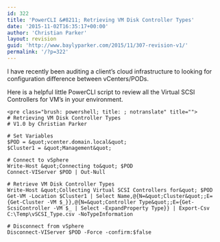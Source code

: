 ```yaml
---
id: 322
title: 'PowerCLI &#8211; Retrieving VM Disk Controller Types'
date: '2015-11-02T16:35:17+00:00'
author: 'Christian Parker'
layout: revision
guid: 'http://www.baylyparker.com/2015/11/307-revision-v1/'
permalink: '/?p=322'
---
```


I have recently been auditing a client’s cloud infrastructure to looking for configuration difference between vCenters/PODs.

Here is a helpful little PowerCLI script to review all the Virtual SCSI Controllers for VM’s in your environment.

```
<pre class="brush: powershell; title: ; notranslate" title="">
# Retrieving VM Disk Controller Types
# V1.0 by Christian Parker

# Set Variables
$POD = &quot;vcenter.domain.local&quot;
$Cluster1 = &quot;Management&quot;

# Connect to vSphere
Write-Host &quot;Connecting to&quot; $POD
Connect-VIServer $POD | Out-Null

# Retrieve VM Disk Controller Types
Write-Host &quot;Collecting Virtual SCSI Controllers for&quot; $POD
Get-VM -Location $Cluster1 | Select Name,@{N=&quot;Cluster&quot;;E={Get-Cluster -VM $_}},@{N=&quot;Controller Type&quot;;E={Get-ScsiController -VM $_ | Select -ExpandProperty Type}} | Export-Csv C:\Temp\vSCSI_Type.csv -NoTypeInformation

# Disconnect from vSphere
Disconnect-VIServer $POD -Force -confirm:$false
```